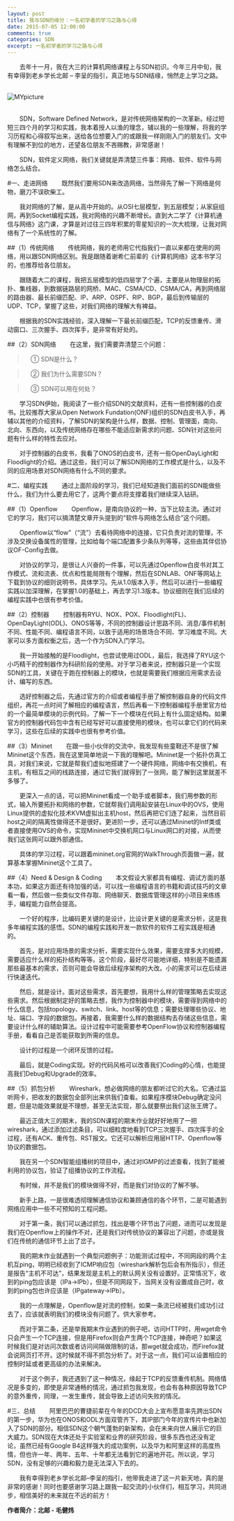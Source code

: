 ```yaml
---
layout: post
title: 我与SDN的缘分：一名初学者的学习之路与心得
date: 2015-07-05 12:00:00
comments: true
categories: SDN
excerpt: 一名初学者的学习之路与心得
---
```




　　去年十一月，我在大三的计算机网络课程上与SDN初识。今年三月中旬，我有幸得到老乡学长北邮 – 李呈的指引，真正地与SDN结缘，悄然走上学习之路。 <br /><br />

![MYpicture]({{site.url}}/resources/picture/2015/07/pt-study-SDN-2015-06-29.jpg) <br /><br />

　　SDN，Software Defined Network，是对传统网络架构的一次革新。经过短短三四个月的学习和实践，我本着授人以渔的理念，辅以我的一些理解，将我的学习历程和心得叙写出来，送给各位想要入门的或跟我一样刚刚入门的朋友们。文中有理解不到位的地方，还望各位朋友不吝赐教，非常感谢！

　　SDN，软件定义网络，我们关键就是弄清楚三件事：网络、软件、软件与网络怎么结合。

#一、走进网络
　　既然我们要用SDN来改造网络，当然得先了解一下网络是何物，磨刀不误砍柴工。

　　我对网络的了解，是从高中开始的。从OSI七层模型，到五层模型；从家庭组网，再到Socket编程实践，我对网络的兴趣不断增长。直到大二学了《计算机通信与网络》这门课，才算是对过往三四年积累的零星知识的一次大梳理，让我对网络有了一个系统性的了解。

##（1）传统网络
　　传统网络，我的老师用它代指我们一直以来都在使用的网络，用以跟SDN网络区别。我是跟随着谢希仁前辈的《计算机网络》这本书学习的，也推荐给各位朋友。

　　跟随着大二的课程，我把五层模型的低四层学了个遍，主要是从物理层的拓扑、集线器，到数据链路层的网桥、MAC、CSMA/CD、CSMA/CA，再到网络层的路由器、最长前缀匹配、IP、ARP、OSPF、RIP、BGP，最后到传输层的UDP、TCP，掌握了这些，对我们网络的理解大有裨益。

　　根据我的SDN实践经验，深入理解一下最长前缀匹配，TCP的反馈重传、滑动窗口、三次握手、四次挥手，是非常有好处的。

##（2）SDN网络
　　在这里，我们需要弄清楚三个问题：
> 　① SDN是什么？

> 　② 我们为什么需要SDN？

> 　③ SDN可以用在何处？

　　学习SDN伊始，我阅读了一些介绍SDN的文献资料，还有一些控制器的白皮书。比较推荐大家从Open Network Fundation(ONF)组织的SDN白皮书入手，再辅以其他的介绍资料，了解SDN的架构是什么样，数据、控制、管理面，南向、北向、东西向，以及传统网络存在哪些不能适应新需求的问题、SDN针对这些问题有什么样的特性去应对。

　　对于控制器的白皮书，我看了ONOS的白皮书，还有一些OpenDayLight和Floodlight的介绍。通过这些，我们可以了解SDN网络的工作模式是什么，以及不同的应用场景对SDN网络有什么不同的要求。

#二、编程实践
　　通过上面阶段的学习，我们已经知道我们面前的SDN能做些什么，我们为什么要去用它了，这两个要点将支撑着我们继续深入钻研。

##（1）Openflow
　　Openflow，是南向协议的一种，当下比较主流。通过对它的学习，我们可以搞清楚文章开头提到的“软件与网络怎么结合”这个问题。

　　Openflow以“flow”（“流”）去看待网络中的连接，它只负责对流的管理，不涉及交换设备属性的管理，比如给每个端口配置多少条队列等等，这些由其伴侣协议OF-Config去做。

　　对协议的学习，是很让人兴奋的一件事，可以先通过Openflow白皮书对其工作模式、流和流表、优点和性能局限有个理解，然后在SDNLAB、ONF等网站上下载到协议的细则说明书，具体学习。先从1.0版本入手，然后可以进行一些编程实践以加深理解，在掌握1.0的基础上，再去学习1.3版本。协议细则在我们后续的编程实践中也很有参考价值。

##（2）控制器
　　控制器有RYU、NOX、POX、Floodlight(FL)、OpenDayLight(ODL)、ONOS等等，不同的控制器设计思路不同、消息/事件机制不同、性能不同、编程语言不同，以致于适用的场景场合不同、学习难度不同。大家可以多方面权衡之后，选一个作为SDN入门学习。

　　我一开始接触的是Floodlight，也尝试使用过ODL，最后，我选择了RYU这个小巧精干的控制器作为科研阶段的使用。对于学习者来说，控制器只是一个实现SDN的工具，关键在于跑在控制器上的模块，也就是需要我们根据应用需求去设计、编写的东西。

　　选好控制器之后，先通过官方的介绍或者编程手册了解控制器自身的代码文件组织，再花一点时间了解相应的编程语言，然后再看一下控制器编程手册里官方给的一个最简单模块的示例代码，了解一下一个模块在代码上有什么固定结构。如果官方的控制器代码包中含有已经写好可以直接使用的模块，也可以拿它们的代码来学习，这些在后续的实践中也很有参考价值。

##（3）Mininet
　　在跟一些小伙伴的交流中，我发现有些童鞋还不是很了解Mininet这个东西，我在这里简单地说一下我的理解吧。Mininet是一个拓扑仿真工具，对我们来说，它就是帮我们虚拟地搭建了一个硬件网络，网络中有交换机，有主机，有相互之间的线路连接，通过它我们就得到了一张网，能了解到这里就差不多够了。

　　更深入一点的话，可以把Mininet看成一个助手或者脚本，我们用参数的形式，输入所要拓扑和网络的参数，它就帮我们调用起安装在Linux中的OVS，使用Linux提供的虚拟化技术KVM虚拟出主机host，然后再把它们连了起来，当然目前host之间的隔离性做得还不是很好。更进阶一步，还可以通过Mininet的Intf类或者直接使用OVS的命令，实现Mininet中交换机网口与Linux网口的对接，从而使我们这张网可以跟外部通信。

　　具体的学习过程，可以跟着mininet.org官网的WalkThrough页面做一遍，就算基本掌握Mininet这个工具了。

##（4）Need & Design & Coding
　　本文假设大家都具有编程、调试方面的基本功，如果这方面还有待加强的话，可以找一些编程语言的书籍和调试技巧的文章看一看，然后做一些类似文件存取、网络聊天、数据库管理这样的小项目来练练手，编程能力自然会提高。

　　一个好的程序，比编码更关键的是设计，比设计更关键的是需求分析，这是我多年编程实践的感悟。SDN的编程实践和开发一款软件的软件工程实践是相通的。

　　首先，是对应用场景的需求分析，需要实现什么效果，需要支撑多大的规模，需要适应什么样的拓扑结构等等。这个阶段，最好尽可能地详细，特别是不能遗漏那些最基本的需求，否则可能会导致后续程序架构的大改。小的需求可以在后续进行快速迭代。

　　然后，就是设计。面对这些需求，首先要想，我用什么样的管理策略去实现这些需求。然后根据制定好的策略去想，我作为控制器中的模块，需要得到网络中的什么信息，包括topology、switch、link、host等的信息；需要处理哪些协议、地址、端口、字段的数据包。再接着，我需要什么样的数据结构去存储这些信息，需要设计什么样的辅助算法。设计过程中可能需要参考OpenFlow协议和控制器编程手册，看看自己是否能获取到所需的信息。

　　设计的过程是一个闭环反馈的过程。

　　最后，就是Coding实现。好的代码风格可以改善我们Coding的心情，也能提高我们Debug和Upgrade的效率。

##（5）抓包分析
　　Wireshark，想必做网络的朋友都听过它的大名。它通过监听网卡，把收发的数据包全部列出来供我们查看。如果程序模块Debug确定没问题，但是功能效果就是不理想，甚至无法实现，那么就要祭出我们这张王牌了。

　　最近正值大三的期末，我的SDN课程的期末作业就好好地用了一把wireshark，通过添加过滤条目，可以细粒度地看到TCP三次握手、四次挥手的全过程，还有ACK、重传包、RST报文。它还可以解析应用层HTTP、Openflow等协议的数据包。

　　我在另一个SDN智能组播树的项目中，通过对IGMP的过滤查看，找到了能被利用的协议包，验证了组播协议的工作流程。

　　有时候，并不是我们的模块做得不好，而是我们对协议的了解不够。

　　新手上路，一是很难透彻理解通信协议和兼顾通信的各个环节，二是可能遇到网络应用中一些不可预知的工程问题。

　　对于第一条，我们可以通过抓包，找出是哪个环节出了问题，进而可以发现是我们在Openflow上的操作不对，还是我们对传统协议的兼容出了问题，亦或是我们在传统的通信环节上出了岔子。

　　我的期末作业就遇到一个典型问题例子：功能测试过程中，不同网段的两个主机互ping，明明已经收到了ICMP响应包（wireshark解析包后会有所指示），但还是报告“主机不可达”，结果发现是主机上的默认网关没有设置好。正常情况下，收到的ping包应该是（IPa->IPb），但是不同网段下，当网关没有设置成自己时，收到的ping包也许应该是（IPgateway->IPb）。

　　我的一点理解是，Openflow是对流的控制，如果一条流已经被我们成功引过去了，应该就表明我们的模块没有问题了。供大家参考。

　　而对于第二条，还是举我期末作业遇到的例子吧，访问HTTP时，用wget命令只会产生一个TCP连接，但是用Firefox则会产生两个TCP连接，神奇吧？如果这时候我们是对访问次数或者访问间隔做限制的话，那wget就会成功，而Firefox就会说网页打不开。这时候就不得不抓包分析了。对于这一点，我们可以设置相应的控制时延或者更高级的办法来解决。

　　对于这个例子，我还遇到了这一种情况，缘起于TCP的反馈重传机制。网络情况是多变的，即使是非常通畅的情况，通过抓包我发现，也会有各种原因导致TCP的意外重传，同理，一发生重传，就会导致上述访问失败的情况。

#三、总结
　　阿里巴巴的曹捷前辈在今年的DCD大会上宣布愿意率先跨出SDN的第一步，华为也在ONOS和ODL方面双管齐下，其IP部门今年的宣传片中也新加入了SDN的部分。相信SDN这个朝气蓬勃的新架构，会在未来向世人展示它的巨大威力。SDN现在大体还处于实验室和业界的研究阶段，很多东西也还没有定论，虽然已经有Google B4这样强大的成功案例，以及华为和阿里这样的高度热情，但也许一年、两年、五年、十年都无法看到它的遍地开花。所以说，学习SDN，没有足够的兴趣和毅力是无法深入下去的。

　　我有幸得到老乡学长北邮–李呈的指引，他带我走进了这一片新天地，真的是非常的感谢！同时也要感谢学习路上跟我一起交流的小伙伴们，相互学习，共同进步，相信美好的未来就在不远的前方！

**作者简介：北邮 - 毛健炜**